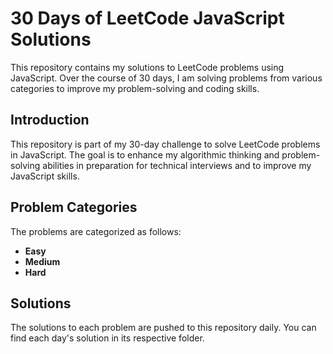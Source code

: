 # 30 Days of LeetCode JavaScript Solutions

This repository contains my solutions to LeetCode problems using JavaScript. Over the course of 30 days, I am solving problems from various categories to improve my problem-solving and coding skills.

## Introduction
This repository is part of my 30-day challenge to solve LeetCode problems in JavaScript. The goal is to enhance my algorithmic thinking and problem-solving abilities in preparation for technical interviews and to improve my JavaScript skills.

## Problem Categories
The problems are categorized as follows:
- **Easy**
- **Medium**
- **Hard**

## Solutions
The solutions to each problem are pushed to this repository daily. You can find each day's solution in its respective folder.
